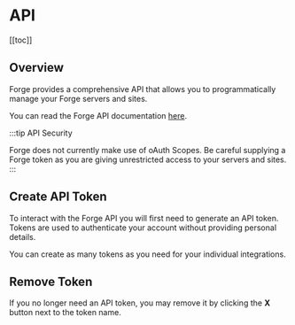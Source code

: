 # API

[[toc]]

## Overview

Forge provides a comprehensive API that allows you to programmatically manage your Forge servers and sites.

You can read the Forge API documentation [here](https://forge.laravel.com/api-documentation).

:::tip API Security

Forge does not currently make use of oAuth Scopes. Be careful supplying a Forge token as you are giving unrestricted access to your servers and sites. 
:::

## Create API Token

To interact with the Forge API you will first need to generate an API token. Tokens are used to authenticate your account without providing personal details.

You can create as many tokens as you need for your individual integrations.

## Remove Token

If you no longer need an API token, you may remove it by clicking the **X** button next to the token name.
